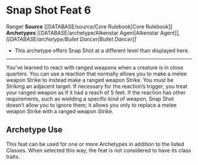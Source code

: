 ﻿---
feat: Snap Shot
id: '511'
level: '6'
name: Snap Shot
rarity: Common
source: '[[DATABASE/source/Core Rulebook|Core Rulebook]]'
trait:
- '[[DATABASE/trait/Ranger|Ranger]]'
type: Feat

---
# Snap Shot <span class="item-type">Feat 6</span>

<span class="item-trait">Ranger</span>
**Source** [[DATABASE/source/Core Rulebook|Core Rulebook]] 
**Archetypes** [[DATABASE/archetype/Alkenstar Agent|Alkenstar Agent]]*, [[DATABASE/archetype/Bullet Dancer|Bullet Dancer]]*
* This archetype offers Snap Shot at a different level than displayed here.

---
You’ve learned to react with ranged weapons when a creature is in close quarters. You can use a reaction that normally allows you to make a melee weapon Strike to instead make a ranged weapon Strike. You must be Striking an adjacent target. If necessary for the reaction’s trigger, you treat your ranged weapon as if it had a reach of 5 feet. If the reaction has other requirements, such as wielding a specific kind of weapon, Snap Shot doesn’t allow you to ignore them; it allows you only to replace a melee weapon Strike with a ranged weapon Strike.

## Archetype Use

This feat can be used for one or more Archetypes in addition to the listed Classes. When selected this way, the feat is not considered to have its class traits.
